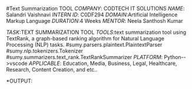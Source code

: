 #Text Summarization TOOL
*COMPANY*: CODTECH IT SOLUTIONS
*NAME*: Salandri Vaishnavi
*INTERN ID*: C0DF294
*DOMAIN*:Artificial Intelligence Markup Language
*DURATION*:4 Weeks
*MENTOR*: Neela Santhosh Kumar

*TASK*:TEXT SUMMARIZATION TOOL
*TOOLS*:text summarization tool using TextRank, a graph-based ranking algorithm for Natural Language Processing (NLP) tasks.
#sumy.parsers.plaintext.PlaintextParser
#sumy.nlp.tokenizers.Tokenizer
#sumy.summarizers.text_rank.TextRankSummarizer
*PLATFORM*: Python-->vscode
*APPLICABLE*: Education, Media, Business, Legal, Healthcare, Research, Content Creation, and etc..

*OUTPUT:
